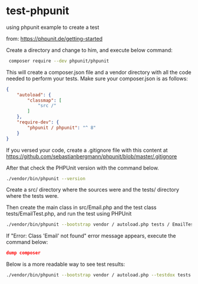 # test-phpunit

using phpunit example to create a test

from: https://phpunit.de/getting-started

Create a directory and change to him, and execute below command:

```bash
 composer require --dev phpunit/phpunit
```

This will create a composer.json file and a vendor directory with all the code needed to perform your tests. Make sure your composer.json is as follows:

```json
{
    "autoload": {
        "classmap": [
            "src /"
        ]
    },
    "require-dev": {
        "phpunit / phpunit": "^ 8"
    }
}
```

If you versed your code, create a .gitignore file with this content at https://github.com/sebastianbergmann/phpunit/blob/master/.gitignore

After that check the PHPUnit version with the command below.

```bash
./vendor/bin/phpunit --version
```

Create a src/ directory where the sources were and the tests/ directory where the tests were.

Then create the main class in src/Email.php and the test class tests/EmailTest.php, and run the test using PHPUnit

```bash
./vendor/bin/phpunit --bootstrap vendor / autoload.php tests / EmailTest
```

If "Error: Class 'Email' not found" error message appears, execute the command below:

```json
dump composer
```

Below is a more readable way to see test results:

```bash
./vendor/bin/phpunit --bootstrap vendor / autoload.php --testdox tests
```

